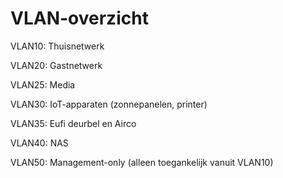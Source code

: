 # VLAN-overzicht

VLAN10: Thuisnetwerk

VLAN20: Gastnetwerk 

VLAN25: Media

VLAN30: IoT-apparaten (zonnepanelen, printer) 

VLAN35: Eufi deurbel en Airco 

VLAN40: NAS 

VLAN50: Management-only (alleen toegankelijk vanuit VLAN10)
   
   
